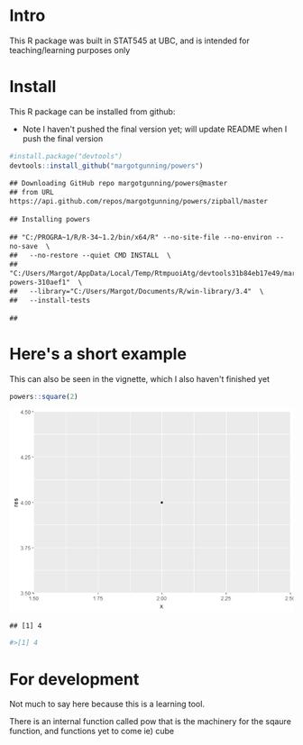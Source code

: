 Intro
=====

This R package was built in STAT545 at UBC, and is intended for teaching/learning purposes only

Install
=======

This R package can be installed from github:

-   Note I haven't pushed the final version yet; will update README when I push the final version

``` r
#install.package("devtools")
devtools::install_github("margotgunning/powers")
```

    ## Downloading GitHub repo margotgunning/powers@master
    ## from URL https://api.github.com/repos/margotgunning/powers/zipball/master

    ## Installing powers

    ## "C:/PROGRA~1/R/R-34~1.2/bin/x64/R" --no-site-file --no-environ --no-save  \
    ##   --no-restore --quiet CMD INSTALL  \
    ##   "C:/Users/Margot/AppData/Local/Temp/RtmpuoiAtg/devtools31b84eb17e49/margotgunning-powers-310aef1"  \
    ##   --library="C:/Users/Margot/Documents/R/win-library/3.4"  \
    ##   --install-tests

    ## 

Here's a short example
======================

This can also be seen in the vignette, which I also haven't finished yet

``` r
powers::square(2)
```

![](README_files/figure-markdown_github/unnamed-chunk-2-1.png)

    ## [1] 4

``` r
#>[1] 4
```

For development
===============

Not much to say here because this is a learning tool.

There is an internal function called pow that is the machinery for the sqaure function, and functions yet to come ie) cube
